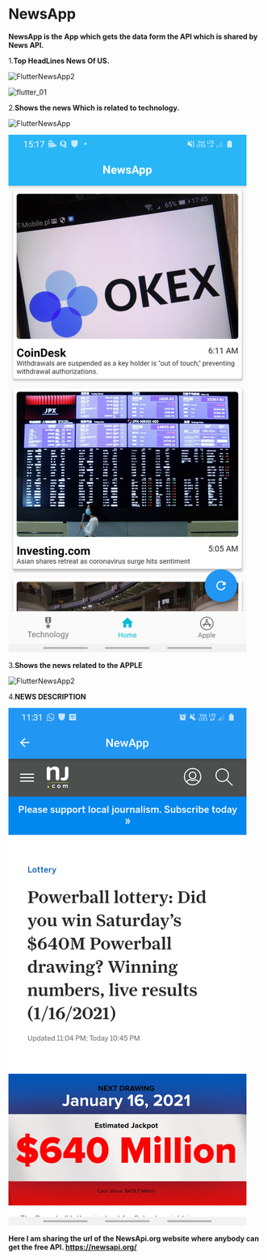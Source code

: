 # NewsApp

**NewsApp is the App which gets the data form the API which is shared by News API.**

1.**Top HeadLines News Of US.**



![FlutterNewsApp2](https://user-images.githubusercontent.com/64456168/96306232-eb6f4a00-101c-11eb-811e-9a68b25dabb4.jpeg)


![flutter_01](https://user-images.githubusercontent.com/64456168/96246068-bedc1380-0fc5-11eb-981a-8400d2454e63.png)

2.**Shows the news Which is related to technology.**

![FlutterNewsApp](https://user-images.githubusercontent.com/64456168/96306403-3d17d480-101d-11eb-8162-f04a7850966f.jpeg)


![](flutter_02.png)

3.**Shows the news related to the APPLE**

![FlutterNewsApp2](https://user-images.githubusercontent.com/64456168/96306232-eb6f4a00-101c-11eb-811e-9a68b25dabb4.jpeg)



4.**NEWS DESCRIPTION**


![](flutter_05.png)



**Here  I am sharing the url of the NewsApi.org website where anybody can get the free API.
https://newsapi.org/**

